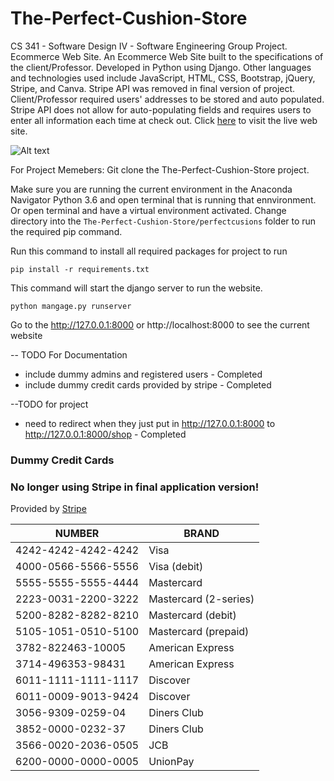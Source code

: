 # The-Perfect-Cushion-Store
CS 341 - Software Design IV - Software Engineering Group Project. Ecommerce Web Site.
An Ecommerce Web Site built to the specifications of the client/Professor. Developed in Python using Django. 
Other languages and technologies used include JavaScript, HTML, CSS, Bootstrap, jQuery, Stripe, and Canva. 
Stripe API was removed in final version of project. Client/Professor required users' addresses to be stored and auto populated. 
Stripe API does not allow for auto-populating fields and requires users to enter all information each time at check out.
Click [here](http://ethanlor.pythonanywhere.com/shop/) to visit the live web site.

![Alt text](https://github.com/lor-ethan/The-Perfect-Cushion-Store/blob/master/Cushion%20Store.png)

For Project Memebers:
Git clone the The-Perfect-Cushion-Store project.

Make sure you are running the current environment in the Anaconda Navigator Python 3.6 and open terminal that is running that ennvironment. 
Or open terminal and have a virtual environment activated. Change directory into the `The-Perfect-Cushion-Store/perfectcusions` folder to 
run the required pip command.

Run this command to install all required packages for project to run
```
pip install -r requirements.txt
```

This command will start the django server to run the website.
```
python mangage.py runserver
```
Go to the http://127.0.0.1:8000 or  http://localhost:8000 to see the current website

-- TODO For Documentation
- include dummy admins and registered users - Completed
- include dummy credit cards provided by stripe - Completed

--TODO for project
- need to redirect when they just put in http://127.0.0.1:8000 to http://127.0.0.1:8000/shop - Completed

### Dummy Credit Cards
### No longer using Stripe in final application version!
Provided by [Stripe](https://stripe.com/docs/testing)

|NUMBER          |BRAND        |
|----------------|-------------|
|4242-4242-4242-4242|Visa      |
|4000-0566-5566-5556|	Visa (debit)|
|5555-5555-5555-4444|	Mastercard|
|2223-0031-2200-3222|	Mastercard (2-series)|
|5200-8282-8282-8210|	Mastercard (debit)|
|5105-1051-0510-5100|	Mastercard (prepaid)|
|3782-822463-10005|	American Express|
|3714-496353-98431|	American Express|
|6011-1111-1111-1117|	Discover|
|6011-0009-9013-9424|	Discover|
|3056-9309-0259-04|	Diners Club|
|3852-0000-0232-37|	Diners Club|
|3566-0020-2036-0505|	JCB|
|6200-0000-0000-0005|	UnionPay|


